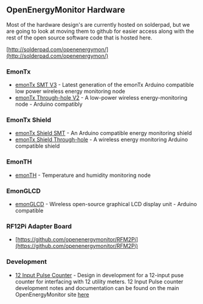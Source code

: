 ## OpenEnergyMonitor Hardware

Most of the hardware design's are currently hosted on solderpad, but we are going to look at moving them to github for easier access along with the rest of the open source software code that is hosted here.

[http://solderpad.com/openenergymon/](http://solderpad.com/openenergymon/)

### EmonTx

- [emonTx SMT V3](http://solderpad.com/openenergymon/emontxv3) - Latest generation of the emonTx Arduino compatible low power wireless energy monitoring node
- [emonTx Through-hole V2](http://solderpad.com/openenergymon/emontx) - A low-power wireless energy-monitoring node - Arduino compatibly

### EmonTx Shield

- [emonTx Shield SMT](http://solderpad.com/openenergymon/emontx-shield-smt) - An Arduino compatible energy monitoring shield
- [emonTx Shield Through-hole](http://solderpad.com/openenergymon/emontx-shield) - A wireless energy monitoring Arduino compatible shield

### EmonTH

- [emonTH](http://solderpad.com/openenergymon/emonth) - Temperature and humidity monitoring node

### EmonGLCD

- [emonGLCD](http://solderpad.com/openenergymon/emonglcd) - Wireless open-source graphical LCD display unit - Arduino compatible

### RF12Pi Adapter Board

- [https://github.com/openenergymonitor/RFM2Pi](https://github.com/openenergymonitor/RFM2Pi)

### Development

- [12 Input Pulse Counter](12-input-pulse-counter) - Design in development for a 12-input puse counter for interfacing with 12 utility meters. 12 Input Pulse counter development notes and documentation can be found on the main OpenEnergyMonitor site [here](http://openenergymonitor.org/emon/buildingblocks/12-input-pulse-counting)

